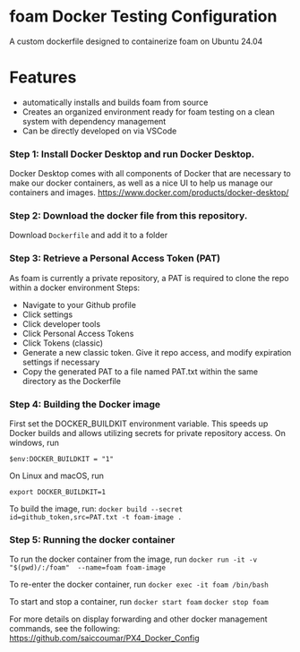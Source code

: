 # foam Docker Testing Configuration
A custom dockerfile designed to containerize foam on Ubuntu 24.04 


# Features 
* automatically installs and builds foam from source
* Creates an organized environment ready for foam testing on a clean system with dependency management
* Can be directly developed on via VSCode

### Step 1: Install Docker Desktop and run Docker Desktop. 
Docker Desktop comes with all components of Docker that are necessary to make our docker containers, as well as a nice UI to help us manage our containers and images. 
https://www.docker.com/products/docker-desktop/
### Step 2: Download the docker file from this repository. 
Download `Dockerfile` and add it to a folder
### Step 3: Retrieve a Personal Access Token (PAT)
As foam is currently a private repository, a PAT is required to clone the repo within a docker environment
Steps:
* Navigate to your Github profile
* Click settings
* Click developer tools
* Click Personal Access Tokens
* Click Tokens (classic)
* Generate a new classic token. Give it repo access, and modify expiration settings if necessary
* Copy the generated PAT to a file named PAT.txt within the same directory as the Dockerfile

### Step 4: Building the Docker image
First set the DOCKER_BUILDKIT environment variable. This speeds up Docker builds and allows utilizing secrets for private repository access.
On windows, run
```
$env:DOCKER_BUILDKIT = "1"
```

On Linux and macOS, run
```
export DOCKER_BUILDKIT=1
```

To build the image, run:
```docker build --secret id=github_token,src=PAT.txt -t foam-image .```

### Step 5: Running the docker container
To run the docker container from the image, run
```docker run -it -v "$(pwd)/:/foam"  --name=foam foam-image```

To re-enter the docker container, run
```docker exec -it foam /bin/bash```

To start and stop a container, run
```docker start foam```
```docker stop foam```


For more details on display forwarding and other docker management commands, see the following:
https://github.com/saiccoumar/PX4_Docker_Config
